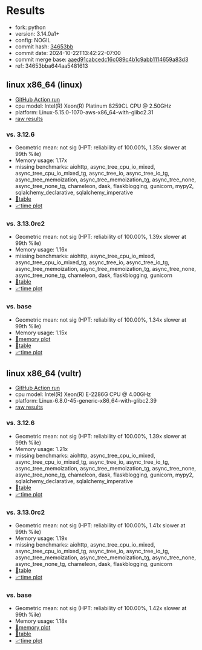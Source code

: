 # Results

- fork: python
- version: 3.14.0a1+
- config: NOGIL
- commit hash: [34653bb](https://github.com/python/cpython/commit/34653bb)
- commit date: 2024-10-22T13:42:22-07:00
- commit merge base: [aaed91cabcedc16c089c4b1c9abb1114659a83d3](https://github.com/python/cpython/commit/aaed91cabcedc16c089c4b1c9abb1114659a83d3)
- ref: 34653bba644aa5481613

## linux x86_64 (linux)

- [GitHub Action run](https://github.com/facebookexperimental/free-threading-benchmarking/actions/runs/11470674451)
- cpu model: Intel(R) Xeon(R) Platinum 8259CL CPU @ 2.50GHz
- platform: Linux-5.15.0-1070-aws-x86_64-with-glibc2.31
- [raw results](bm-20241022-linux-x86_64-python-34653bba644aa5481613-3.14.0a1%2B-34653bb.json)

### vs. 3.12.6

- Geometric mean: not sig (HPT: reliability of 100.00%, 1.35x slower at 99th %ile)
- Memory usage: 1.17x
- missing benchmarks: aiohttp, async_tree_cpu_io_mixed, async_tree_cpu_io_mixed_tg, async_tree_io, async_tree_io_tg, async_tree_memoization, async_tree_memoization_tg, async_tree_none, async_tree_none_tg, chameleon, dask, flaskblogging, gunicorn, mypy2, sqlalchemy_declarative, sqlalchemy_imperative
- [📄table](bm-20241022-linux-x86_64-python-34653bba644aa5481613-3.14.0a1%2B-34653bb-vs-3.12.6.md)
- [📈time plot](bm-20241022-linux-x86_64-python-34653bba644aa5481613-3.14.0a1%2B-34653bb-vs-3.12.6.svg)

### vs. 3.13.0rc2

- Geometric mean: not sig (HPT: reliability of 100.00%, 1.39x slower at 99th %ile)
- Memory usage: 1.16x
- missing benchmarks: aiohttp, async_tree_cpu_io_mixed, async_tree_cpu_io_mixed_tg, async_tree_io, async_tree_io_tg, async_tree_memoization, async_tree_memoization_tg, async_tree_none, async_tree_none_tg, chameleon, dask, flaskblogging, gunicorn
- [📄table](bm-20241022-linux-x86_64-python-34653bba644aa5481613-3.14.0a1%2B-34653bb-vs-3.13.0rc2.md)
- [📈time plot](bm-20241022-linux-x86_64-python-34653bba644aa5481613-3.14.0a1%2B-34653bb-vs-3.13.0rc2.svg)

### vs. base

- Geometric mean: not sig (HPT: reliability of 100.00%, 1.34x slower at 99th %ile)
- Memory usage: 1.15x
- [🧠memory plot](bm-20241022-linux-x86_64-python-34653bba644aa5481613-3.14.0a1%2B-34653bb-vs-base-mem.svg)
- [📄table](bm-20241022-linux-x86_64-python-34653bba644aa5481613-3.14.0a1%2B-34653bb-vs-base.md)
- [📈time plot](bm-20241022-linux-x86_64-python-34653bba644aa5481613-3.14.0a1%2B-34653bb-vs-base.svg)

## linux x86_64 (vultr)

- [GitHub Action run](https://github.com/facebookexperimental/free-threading-benchmarking/actions/runs/11470674451)
- cpu model: Intel(R) Xeon(R) E-2286G CPU @ 4.00GHz
- platform: Linux-6.8.0-45-generic-x86_64-with-glibc2.39
- [raw results](bm-20241022-vultr-x86_64-python-34653bba644aa5481613-3.14.0a1%2B-34653bb.json)

### vs. 3.12.6

- Geometric mean: not sig (HPT: reliability of 100.00%, 1.39x slower at 99th %ile)
- Memory usage: 1.21x
- missing benchmarks: aiohttp, async_tree_cpu_io_mixed, async_tree_cpu_io_mixed_tg, async_tree_io, async_tree_io_tg, async_tree_memoization, async_tree_memoization_tg, async_tree_none, async_tree_none_tg, chameleon, dask, flaskblogging, gunicorn, mypy2, sqlalchemy_declarative, sqlalchemy_imperative
- [📄table](bm-20241022-vultr-x86_64-python-34653bba644aa5481613-3.14.0a1%2B-34653bb-vs-3.12.6.md)
- [📈time plot](bm-20241022-vultr-x86_64-python-34653bba644aa5481613-3.14.0a1%2B-34653bb-vs-3.12.6.svg)

### vs. 3.13.0rc2

- Geometric mean: not sig (HPT: reliability of 100.00%, 1.41x slower at 99th %ile)
- Memory usage: 1.19x
- missing benchmarks: aiohttp, async_tree_cpu_io_mixed, async_tree_cpu_io_mixed_tg, async_tree_io, async_tree_io_tg, async_tree_memoization, async_tree_memoization_tg, async_tree_none, async_tree_none_tg, chameleon, dask, flaskblogging, gunicorn
- [📄table](bm-20241022-vultr-x86_64-python-34653bba644aa5481613-3.14.0a1%2B-34653bb-vs-3.13.0rc2.md)
- [📈time plot](bm-20241022-vultr-x86_64-python-34653bba644aa5481613-3.14.0a1%2B-34653bb-vs-3.13.0rc2.svg)

### vs. base

- Geometric mean: not sig (HPT: reliability of 100.00%, 1.42x slower at 99th %ile)
- Memory usage: 1.18x
- [🧠memory plot](bm-20241022-vultr-x86_64-python-34653bba644aa5481613-3.14.0a1%2B-34653bb-vs-base-mem.svg)
- [📄table](bm-20241022-vultr-x86_64-python-34653bba644aa5481613-3.14.0a1%2B-34653bb-vs-base.md)
- [📈time plot](bm-20241022-vultr-x86_64-python-34653bba644aa5481613-3.14.0a1%2B-34653bb-vs-base.svg)

